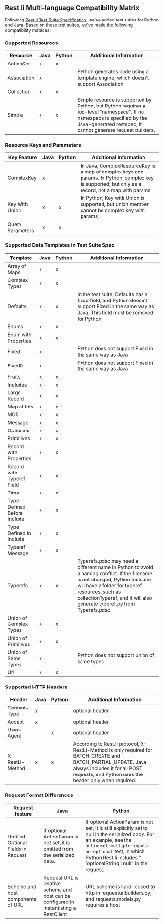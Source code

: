 Rest.li Multi-language Compatibility Matrix
--------------------------
Following [Rest.li Test Suite Specification](testsuite_overview.md), we've added test suites for Python and Java.
Based on these test suites, we've made the following compatibility matrices:

### Supported Resources

| Resource | Java | Python | Additional Information |
|--------|------|----------------|----------------|
| ActionSet | x | x | |
| Association | x | | Python generates code using a template engine, which doesn’t support Association |
| Collection | x | x | |
| Simple | x | x | Simple resource is supported by Python, but Python requires a top-level "namespace". If no namespace is specified by the Java-generated restspec, it cannot generate request builders. |


### Resource Keys and Parameters

| Key Feature | Java | Python | Additional Information |
|--------|------|----------------|----------------|
| ComplexKey | x |  |In Java, ComplexResourceKey is a map of complex keys and params. In Python, complex key is supported, but only as a record, not a map with params |
| Key With Union | x | x | In Python, Key with Union is supported, but union member cannot be complex key with params |
| Query Parameters | x | x |


### Supported Data Templates in Test Suite Spec

| Template | Java | Python | Additional Information |
|--------|------|----------------|----------------|
| Array of Maps | x | x | |
| Complex Types | x | x | |
| Defaults | x | x | In the test suite, Defaults has a fixed field, and Python doesn't support Fixed in the same way as Java. This field must be removed for Python | 
| Enums | x | x | |
| Enum with Properties | x | x | |
| Fixed | x | | Python does not support Fixed in the same way as Java|
| Fixed5 | x | | Python does not support Fixed in the same way as Java|
| Fruits | x | x | |
| Includes | x | x | |
| Large Record | x | x | |
| Map of Ints| x | x | |
| MD5| x | x | |
| Message | x | x | | 
| Optionals| x | x | |
| Primitives | x | x | |
| Record with Properties | x | x | |
| Record with Typeref Field | x | x | |
| Time | x | x | |
| Type Defined Before Include | x | x | |
| Type Defined in Include | x | x | |
| Typeref Message | x | x | |
| Typerefs | x | x | Typerefs.pdsc may need a different name in Python to avoid a naming conflict. If the filename is not changed, Python testsuite will have a folder for typeref resources, such as collectionTyperef, and it will also generate typeref.py from Typerefs.pdsc. |
| Union of Complex Types | x | x | |
| Union of Primitives | x | x | |
| Union of Same Types | x | | Python does not support union of same types |
| Url | x | x | |


### Supported HTTP Headers 
| Header | Java | Python | Additional Information |
|--------|------|----------------|----------------|
| Content-Type | x | | optional header|
| Accept | x | | optional header
| User-Agent | | x | optional header | 
| X-RestLi-Method | x | x | According to Rest.li protocol, X-RestLi-Method is only required for BATCH_CREATE and BATCH_PARTIAL_UPDATE. Java always includes it for all POST requests, and Python uses the header only when required.|

### Request Format Differences
| Request feature | Java | Python |
|--------|------|----------------|
|Unfilled Optional Fields in Request|If optional ActionParam is not set, it is omitted from the serialized data.|If optional ActionParam is not set, it is still explicitly set to null in the serialized body. For an example, see the ```actionset-multiple-inputs-no-optional``` test, in which Python Rest.li includes " 'optionalString': null" in the request.|
| Scheme and host components of URL | Request URL is relative, scheme and host can be configured in instantiating a RestClient | URL scheme is hard-coded to http in requesturlbuilders.py, and requests.models.py requires a host
